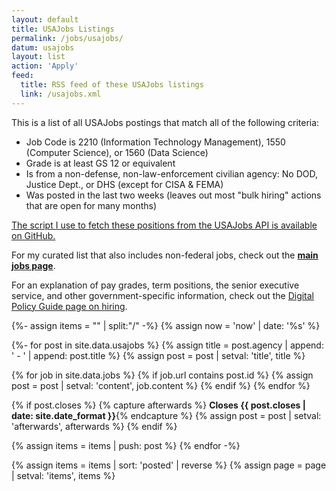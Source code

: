 ```yaml
---
layout: default
title: USAJobs Listings
permalink: /jobs/usajobs/
datum: usajobs
layout: list
action: 'Apply'
feed:
  title: RSS feed of these USAJobs listings
  link: /usajobs.xml
---
```


This is a list of all USAJobs postings that match all of the following criteria:

* Job Code is 2210 (Information Technology Management), 1550 (Computer Science), or 1560 (Data Science)
* Grade is at least GS 12 or equivalent
* Is from a non-defense, non-law-enforcement civilian agency: No DOD, Justice Dept., or DHS (except for CISA & FEMA)
* Was posted in the last two weeks (leaves out most "bulk hiring" actions that are open for many months)

[The script I use to fetch these positions from the USAJobs API is available on GitHub.](https://github.com/krusynth/usajobs-feed)

For my curated list that also includes non-federal jobs, check out the **[main jobs page](/jobs/)**.

For an explanation of pay grades, term positions, the senior executive service, and other government-specific information, check out the [Digital Policy Guide page on hiring](https://digitalpolicy.us/policies/hiring/).

{%- assign items = "" | split:"/" -%}
{% assign now = 'now' | date: '%s' %}

{%- for post in site.data.usajobs  %}
  {% assign title = post.agency | append: ' - ' | append: post.title %}
  {% assign post = post | setval: 'title', title %}

  {% for job in site.data.jobs %}
    {% if job.url contains post.id %}
      {% assign post = post | setval: 'content', job.content %}
    {% endif %}
  {% endfor %}

  {% if post.closes %}
    {% capture afterwards %} **Closes {{ post.closes | date: site.date_format }}**{% endcapture %}
    {% assign post = post | setval: 'afterwards', afterwards %}
  {% endif %}

  {% assign items = items | push: post %}
{% endfor -%}

{% assign items = items | sort: 'posted' | reverse %}
{% assign page = page | setval: 'items', items %}

